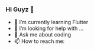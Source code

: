 ### Hi Guyz 👋

- 🌱 I’m currently learning Flutter 
- 🤔 I’m looking for help with ...
- 💬 Ask me about coding
- 📫 How to reach me:


<!--
**AnakhaBiji/AnakhaBiji** is a ✨ _special_ ✨ repository because its `README.md` (this file) appears on your GitHub profile.

Here are some ideas to get you started:

- 🔭 I’m currently working on ...
- 🌱 I’m currently learning ...
- 👯 I’m looking to collaborate on ...
- 🤔 I’m looking for help with ...
- 💬 Ask me about ...
- 📫 How to reach me: ...
- 😄 Pronouns: ...
- ⚡ Fun fact: ...
-->
